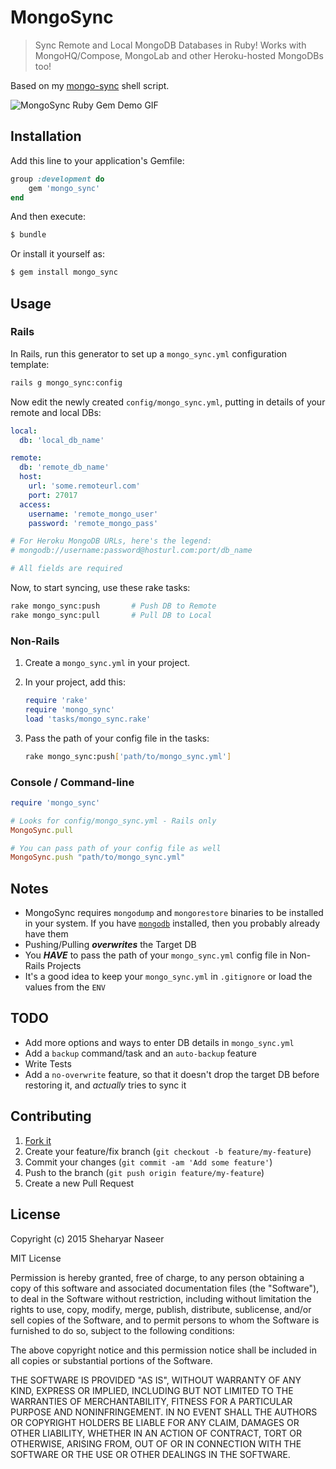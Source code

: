 MongoSync
=========

> Sync Remote and Local MongoDB Databases in Ruby! Works with MongoHQ/Compose, MongoLab and other Heroku-hosted MongoDBs too!

Based on my [mongo-sync](https://github.com/sheharyarn/mongo-sync) shell script.

![MongoSync Ruby Gem Demo GIF](http://i.imgur.com/jvIUfJf.gif)

## Installation

Add this line to your application's Gemfile:

```ruby
group :development do
    gem 'mongo_sync'
end
```

And then execute:

```bash
$ bundle
```

Or install it yourself as:

```bash
$ gem install mongo_sync
```


## Usage

### Rails

In Rails, run this generator to set up a `mongo_sync.yml` configuration template:

```bash
rails g mongo_sync:config
```

Now edit the newly created `config/mongo_sync.yml`, putting in details of your remote and local DBs:

```yaml
local:
  db: 'local_db_name'

remote:
  db: 'remote_db_name'
  host:
    url: 'some.remoteurl.com'
    port: 27017
  access:
    username: 'remote_mongo_user'
    password: 'remote_mongo_pass'

# For Heroku MongoDB URLs, here's the legend:
# mongodb://username:password@hosturl.com:port/db_name

# All fields are required
```

Now, to start syncing, use these rake tasks:

```sh
rake mongo_sync:push       # Push DB to Remote
rake mongo_sync:pull       # Pull DB to Local
```

### Non-Rails

1. Create a `mongo_sync.yml` in your project.
2. In your project, add this:

    ```ruby
    require 'rake'
    require 'mongo_sync'
    load 'tasks/mongo_sync.rake'
    ```

3. Pass the path of your config file in the tasks:

    ```sh
    rake mongo_sync:push['path/to/mongo_sync.yml']
    ```

### Console / Command-line

```ruby
require 'mongo_sync'

# Looks for config/mongo_sync.yml - Rails only
MongoSync.pull

# You can pass path of your config file as well
MongoSync.push "path/to/mongo_sync.yml"
```


## Notes 

 - MongoSync requires `mongodump` and `mongorestore` binaries to be installed in your system. If you have [`mongodb`](http://docs.mongodb.org/manual/tutorial/#getting-started) installed, then you probably already have them
 - Pushing/Pulling ***overwrites*** the Target DB
 - You ***HAVE*** to pass the path of your `mongo_sync.yml` config file in Non-Rails Projects
 - It's a good idea to keep your `mongo_sync.yml` in `.gitignore` or load the values from the `ENV`


## TODO

 - Add more options and ways to enter DB details in `mongo_sync.yml`
 - Add a `backup` command/task and an `auto-backup` feature
 - Write Tests
 - Add a `no-overwrite` feature, so that it doesn't drop the target DB before restoring it, and _actually_ tries to sync it


## Contributing

1. [Fork it](https://github.com/sheharyarn/mongo-sync-ruby/fork)
2. Create your feature/fix branch (`git checkout -b feature/my-feature`)
3. Commit your changes (`git commit -am 'Add some feature'`)
4. Push to the branch (`git push origin feature/my-feature`)
5. Create a new Pull Request


## License

Copyright (c) 2015 Sheharyar Naseer

MIT License

Permission is hereby granted, free of charge, to any person obtaining
a copy of this software and associated documentation files (the
"Software"), to deal in the Software without restriction, including
without limitation the rights to use, copy, modify, merge, publish,
distribute, sublicense, and/or sell copies of the Software, and to
permit persons to whom the Software is furnished to do so, subject to
the following conditions:

The above copyright notice and this permission notice shall be
included in all copies or substantial portions of the Software.

THE SOFTWARE IS PROVIDED "AS IS", WITHOUT WARRANTY OF ANY KIND,
EXPRESS OR IMPLIED, INCLUDING BUT NOT LIMITED TO THE WARRANTIES OF
MERCHANTABILITY, FITNESS FOR A PARTICULAR PURPOSE AND
NONINFRINGEMENT. IN NO EVENT SHALL THE AUTHORS OR COPYRIGHT HOLDERS BE
LIABLE FOR ANY CLAIM, DAMAGES OR OTHER LIABILITY, WHETHER IN AN ACTION
OF CONTRACT, TORT OR OTHERWISE, ARISING FROM, OUT OF OR IN CONNECTION
WITH THE SOFTWARE OR THE USE OR OTHER DEALINGS IN THE SOFTWARE.



